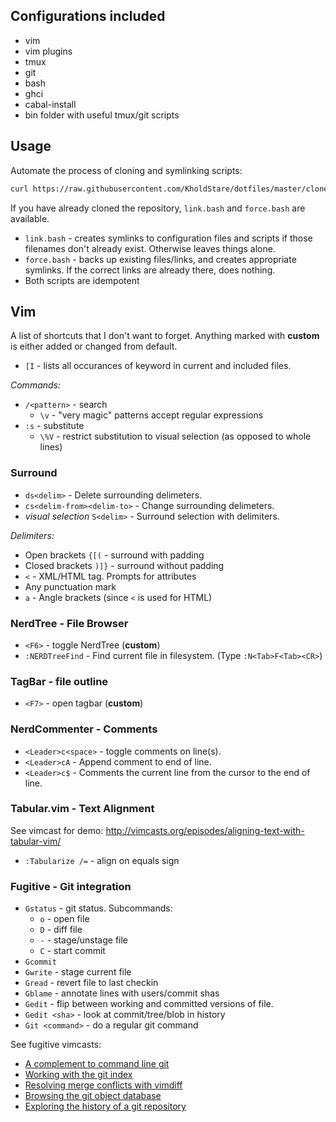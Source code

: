 ## Configurations included

* vim
* vim plugins
* tmux
* git
* bash
* ghci
* cabal-install
* bin folder with useful tmux/git scripts

## Usage

Automate the process of cloning and symlinking scripts:

```bash
curl https://raw.githubusercontent.com/KholdStare/dotfiles/master/clone-and-install.bash | bash
```

If you have already cloned the repository, `link.bash` and `force.bash` are available.

* `link.bash` - creates symlinks to configuration files and scripts if those
  filenames don't already exist. Otherwise leaves things alone.
* `force.bash` - backs up existing files/links, and creates appropriate
  symlinks. If the correct links are already there, does nothing.
* Both scripts are idempotent

## Vim

A list of shortcuts that I don't want to forget. Anything marked with
**custom** is either added or changed from default.

* `[I` - lists all occurances of keyword in current and included files.

*Commands:*

* `/<pattern>` - search
   * `\v` - "very magic" patterns accept regular expressions
* `:s` - substitute
   * `\%V` - restrict substitution to visual selection (as opposed to whole lines)

### Surround

* `ds<delim>` - Delete surrounding delimeters.
* `cs<delim-from><delim-to>` - Change surrounding delimeters.
* *visual selection* `S<delim>` - Surround selection with delimiters.

*Delimiters:*
* Open brackets `{[(` - surround with padding
* Closed brackets `)]}` - surround without padding
* `<` - XML/HTML tag. Prompts for attributes
* Any punctuation mark
* `a` - Angle brackets (since `<` is used for HTML)

### NerdTree - File Browser

* `<F6>` - toggle NerdTree (**custom**)
* `:NERDTreeFind` - Find current file in filesystem. (Type `:N<Tab>F<Tab><CR>`)

### TagBar - file outline

* `<F7>` - open tagbar (**custom**)

### NerdCommenter - Comments

* `<Leader>c<space>` - toggle comments on line(s).
* `<Leader>cA` - Append comment to end of line.
* `<Leader>c$` - Comments the current line from the cursor to the end of line.
 
### Tabular.vim - Text Alignment

See vimcast for demo: http://vimcasts.org/episodes/aligning-text-with-tabular-vim/

* `:Tabularize /=` - align on equals sign

### Fugitive - Git integration

* `Gstatus` - git status. Subcommands:
   * `o` - open file
   * `D` - diff file
   * `-` - stage/unstage file
   * `C` - start commit
* `Gcommit`
* `Gwrite` - stage current file
* `Gread` - revert file to last checkin
* `Gblame` - annotate lines with users/commit shas
* `Gedit` - flip between working and committed versions of file.
* `Gedit <sha>` - look at commit/tree/blob in history
* `Git <command>` - do a regular git command

See fugitive vimcasts:
* [A complement to command line git](http://vimcasts.org/episodes/fugitive-vim---a-complement-to-command-line-git/)
* [Working with the git index](http://vimcasts.org/episodes/fugitive-vim-working-with-the-git-index/)
* [Resolving merge conflicts with vimdiff](http://vimcasts.org/episodes/fugitive-vim-resolving-merge-conflicts-with-vimdiff/)
* [Browsing the git object database](http://vimcasts.org/episodes/fugitive-vim-browsing-the-git-object-database/)
* [Exploring the history of a git repository](http://vimcasts.org/episodes/fugitive-vim-exploring-the-history-of-a-git-repository/)
